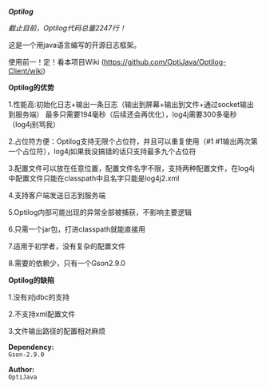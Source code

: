 **_Optilog_**

_截止目前，Optilog代码总量2247行！_

这是一个用java语言编写的开源日志框架。

使用前一！定！看本项目Wiki (https://github.com/OptiJava/Optilog-Client/wiki)

**Optilog的优势**

1.性能高:初始化日志+输出一条日志（输出到屏幕+输出到文件+通过socket输出到服务端） 最多只需要194毫秒（后续还会再优化），log4j需要300多毫秒（log4j别骂我）

2.占位符方便：Optilog支持无限个占位符，并且可以重复使用（#1 #1输出两次第一个占位符），log4j如果我没搞错的话只支持最多九个占位符

3.配置文件可以放在任意位置，配置文件名字不限，支持两种配置文件，在log4j中配置文件只能在classpath中且名字只能是log4j2.xml

4.支持客户端发送日志到服务端

5.Optilog内部可能出现的异常全部被捕获，不影响主要逻辑

6.只需一个jar包，打进classpath就能直接用

7.适用于初学者，没有复杂的配置文件

8.需要的依赖少，只有一个Gson2.9.0

**Optilog的缺陷**

1.没有对jdbc的支持

2.不支持xml配置文件

3.文件输出路径的配置相对麻烦

**Dependency:**
\
`Gson-2.9.0`

**Author:**
\
`OptiJava`
